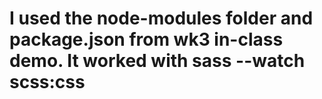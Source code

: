 # I used the node-modules folder and package.json from wk3 in-class demo. It worked with sass --watch scss:css
